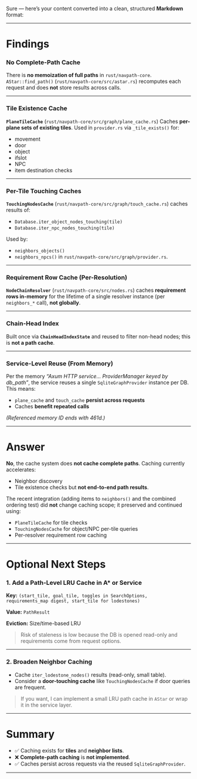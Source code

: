 Sure — here’s your content converted into a clean, structured **Markdown** format:

---

# Findings

### No Complete-Path Cache

There is **no memoization of full paths** in `rust/navpath-core`.
`AStar::find_path()` (`rust/navpath-core/src/astar.rs`) recomputes each request and does **not** store results across calls.

---

### Tile Existence Cache

**`PlaneTileCache`** (`rust/navpath-core/src/graph/plane_cache.rs`)
Caches **per-plane sets of existing tiles**.
Used in `provider.rs` via `_tile_exists()` for:

* movement
* door
* object
* ifslot
* NPC
* item destination checks

---

### Per-Tile Touching Caches

**`TouchingNodesCache`** (`rust/navpath-core/src/graph/touch_cache.rs`) caches results of:

* `Database.iter_object_nodes_touching(tile)`
* `Database.iter_npc_nodes_touching(tile)`

Used by:

* `neighbors_objects()`
* `neighbors_npcs()`
  in `rust/navpath-core/src/graph/provider.rs`.

---

### Requirement Row Cache (Per-Resolution)

**`NodeChainResolver`** (`rust/navpath-core/src/nodes.rs`) caches **requirement rows in-memory** for the lifetime of a single resolver instance (per `neighbors_*` call), **not globally**.

---

### Chain-Head Index

Built once via **`ChainHeadIndexState`** and reused to filter non-head nodes; this is **not a path cache**.

---

### Service-Level Reuse (From Memory)

Per the memory *“Axum HTTP service… ProviderManager keyed by db_path”*, the service reuses a single `SqliteGraphProvider` instance per DB.
This means:

* `plane_cache` and `touch_cache` **persist across requests**
* Caches **benefit repeated calls**

*(Referenced memory ID ends with 461d.)*

---

# Answer

**No**, the cache system does **not cache complete paths**.
Caching currently accelerates:

* Neighbor discovery
* Tile existence checks
  but **not end-to-end path results**.

The recent integration (adding items to `neighbors()` and the combined ordering test) did **not** change caching scope; it preserved and continued using:

* `PlaneTileCache` for tile checks
* `TouchingNodesCache` for object/NPC per-tile queries
* Per-resolver requirement row caching

---

# Optional Next Steps

### 1. Add a Path-Level LRU Cache in A* or Service

**Key:**
`(start_tile, goal_tile, toggles in SearchOptions, requirements_map digest, start_tile for lodestones)`

**Value:**
`PathResult`

**Eviction:**
Size/time-based LRU

> Risk of staleness is low because the DB is opened read-only and requirements come from request options.

---

### 2. Broaden Neighbor Caching

* Cache `iter_lodestone_nodes()` results (read-only, small table).
* Consider a **door-touching cache** like `TouchingNodesCache` if door queries are frequent.

> If you want, I can implement a small LRU path cache in `AStar` or wrap it in the service layer.

---

# Summary

* ✅ Caching exists for **tiles** and **neighbor lists**.
* ❌ **Complete-path caching** is **not implemented**.
* ✅ Caches persist across requests via the reused `SqliteGraphProvider`.

---
